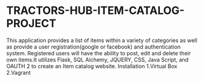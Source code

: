 # TRACTORS-HUB-ITEM-CATALOG-PROJECT
This application provides a list of items within a variety of categories as well as provide a user registration(google or facebook) 
and authentication system. Registered users will have the ability to post, edit and delete their own items.It utilizes Flask, SQL 
Alchemy, JQUERY, CSS, Java Script, and OAUTH 2 to create an Item catalog website.
Installation
1.Virtual Box
2.Vagrant
